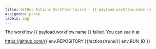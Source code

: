 ```yaml
---
title: GitHub Actions Workflow failed - {{ payload.workflow.name }}
assignees: passy
labels: bug
---
```


The workflow {{ payload.workflow.name }} failed. You can see it at

https://github.com/{{ env.REPOSITORY }}/actions/runs/{{ env.RUN_ID }}
